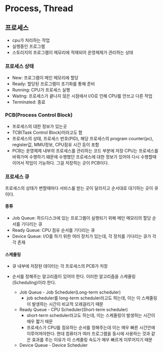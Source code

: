 # Process, Thread
## 프로세스
- cpu가 처리하는 작업
- 실행중인 프로그램
- 스토리지의 프로그램이 메모리에 적재되어 운영체제가 관리하는 상태

### 프로세스 상태
- New: 프로그램이 메인 메모리에 할당
- Ready: 할당된 프로그램이 초기화를 통해 준비
- Running: CPU가 프로세스 실행
- Waitng: 프로세스가 끝나지 않은 시점에서 I/O로 인해 CPU를 안쓰고 다른 작업
- Terminated: 종료

### PCB(Process Control Block)
- 프로세스의 대한 정보가 있는곳
- TCB(Task Control Block)이라고도 함
- 프로세스의 상태, 프로세스 번호(PID), 해당 프로세스의 program counter(pc), register값, MMU정보, CPU점유 시간 등이 포함
- PCB는 운영체제 내부의 프로세스를 관리하는 코드 부분에 저장
CPU는 프로세스를 바꿔가며 수행하기 떄문에 수행했던 프로세스에 대한 정보가 있어야 다시 수행할때 이어서 작업이 가능하다. 그걸 저장하는 곳이 PCB이다.

### 프로세스 큐
프로세스의 상태가 변할때마다 서비스를 받는 곳이 달라지고 순서대로 대기하는 곳이 큐이다.
#### 종류
- Job Queue: 하드디스크에 있는 프로그램이 실행되기 위해 메인 메모리의 할당 순서를 기다리는 큐
- Ready Queue: CPU 점유 순서를 기다리는 큐
- Device Queue: I/O를 하기 위한 여러 장치가 있는데, 각 장치를 기다리는 큐가 각각 존재

#### 스케쥴링
- 큐 내부에 저장된 데이터는 각 프로세스의 PCB가 저장
- 순서를 정해주는 알고리즘이 있어야 한다. 이러한 알고리즘을 스케줄링(Scheduling)이라 한다.

    - Job Queue - Job Scheduler(Long-term scheduler)
        - job scheduler를 long-term scheduler라고도 하는데, 이는 이 스케줄링이 발생하는 시간이 비교적 오래걸리기 때문
    - Ready Queue - CPU Scheduler(Short-term scheduler)
        - short-term scheduler라고도 하는데, 이는 스케줄링이 발생하는 시간이 매우 짧기 때문
        - 프로세스가 CPU를 점유하는 순서를 정해주는데 이는 매우 빠른 시간안에 이루어져야한다. 현대 컴퓨터가 여러 프로그램을 동시에 사용하는 것과 같은 효과를 주는 이유가 이 스케줄링 속도가 매우 빠르게 이루어지기 때문
    - Device Queue - Device Scheduler


